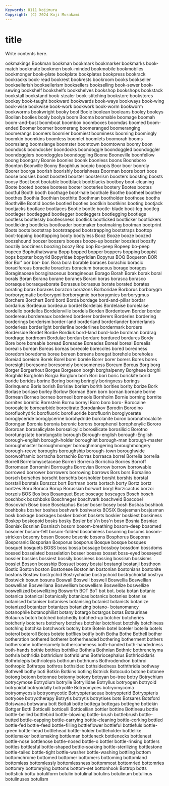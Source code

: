 ```yaml
---
Keywords: 8111 kojimura
Copyright: (C) 2024 Koji Murakami
---
```


# title

Write contents here.



ookmakings Bookman bookman bookmark bookmarker bookmarks book-match
bookmate bookmen book-minded bookmobile bookmobiles bookmonger book-plate bookplate bookplates bookpress
bookrack bookracks book-read bookrest bookrests bookroom books bookseller booksellerish booksellerism
booksellers bookselling book-sewer book-sewing bookshelf bookshelfs bookshelves bookshop bookshops bookstack
bookstall bookstand book-stealer book-stitching bookstore bookstores booksy book-taught bookward bookwards
book-ways bookways book-wing book-wise bookwise book-work bookwork book-worm bookworm bookworms
bookwright booky bool Boole boolean booleans booley booleys Boolian boolies
booly boolya boom Booma boomable boomage boomah boom-and-bust boomboat boombox
boomboxes boomdas boomed boom-ended Boomer boomer boomerang boomeranged boomeranging boomerangs
boomers boomier boomiest boominess booming boomingly boomkin boomkins boomless boomlet
boomlets boomorah booms boomslang boomslange boomster boomtown boomtowns boomy boon
boondock boondocker boondocks boondoggle boondoggled boondoggler boondogglers boondoggles boondoggling Boone
Booneville boonfellow boong boongary Boonie boonies boonk boonless boons Boonsboro
Boonton Boonville Boony Boophilus boopic boopis Boor boor boordly Boorer
boorga boorish boorishly boorishness Boorman boors boort boos boose boosies
boost boosted booster boosterism boosters boosting boosts boosy Boot boot
bootable bootblack bootblacks bootboy boot-cleaning Boote booted bootee bootees booter
booteries bootery Bootes bootes bootful Booth booth boothage boot-hale boothale
Boothe bootheel boother boothes Boothia Boothian boothite Boothman bootholder boothose
booths Boothville Bootid bootie bootied booties bootikin bootikins booting bootjack
bootjacks bootlace bootlaces Bootle bootle bootle-blade boot-leg bootleg bootleger bootlegged
bootlegger bootleggers bootlegging bootlegs bootless bootlessly bootlessness bootlick bootlicked bootlicker
bootlickers bootlicking bootlicks bootloader bootmaker bootmaking bootman bootprint Boots boots
bootstrap bootstrapped bootstrapping bootstraps boottop boot-topping boottopping booty bootyless Booz
Booze booze boozed boozehound boozer boozers boozes booze-up boozier booziest
boozify boozily booziness boozing boozy Bop bop Bo-peep Bopeep bo-peep
bopeep Bophuthatswana Bopp bopped bopper boppers bopping boppist bops bopster
bopyrid Bopyridae bopyridian Bopyrus BOQ Boqueron BOR Bor Bor' bor
bor- bor. Bora bora borable boraces borachio boracic boraciferous boracite
boracites boracium boracous borage borages Boraginaceae boraginaceous boragineous Borago Borah
Borak borak boral borals Boran Borana borane boranes Borani boras
borasca borasco borasque borasqueborate Borassus borassus borate borated borates borating
borax boraxes borazon borazons Borboridae Borborus borborygm borborygmatic borborygmi borborygmic
borborygmies borborygmus Borchers Borchert Bord bord Borda bordage bord-and-pillar bordar
bordarius Bordeaux bordeaux bordel Bordelais Bordelaise bordelaise bordello bordellos Bordelonville
bordels Borden Bordentown Border border bordereau bordereaux bordered borderer borderers
Borderies bordering borderings borderism border-land borderland borderlander borderlands borderless borderlight
borderline borderlines bordermark borders Borderside Bordet Bordie Bordiuk bord-land bord-lode
bordman bordrag bordrage bordroom Bordulac bordun bordure bordured bordures Bordy
Bore bore boreable boread Boreadae Boreades Boreal boreal Borealis borealis
borean Boreas boreas borecole borecoles bored boredness boredom boredoms boree
boreen boreens boregat borehole boreholes Boreiad boreism Borek Borel borel
borele Borer borer borers Bores bores boresight boresome boresomely boresomeness
Boreum Boreus Borg borg Borger Borgerhout Borges Borgeson borgh borghalpenny
Borghese borghi Borghild Borgholm Borgia Borglum borh Bori bori boric
borickite borid boride borides borine Boring boring boringly boringness borings
Borinqueno Boris borish Borislav borism borith borities bority borize Bork
Borlase borlase borley Borlow Borman Born born bornan bornane borne
Bornean Borneo borneo borneol borneols Bornholm Bornie borning bornite bornites
bornitic Bornstein Bornu bornyl Boro boro boro- Borocaine borocalcite borocarbide
borocitrate Borodankov Borodin Borodino borofluohydric borofluoric borofluoride borofluorin boroglycerate boroglyceride
boroglycerine borohydride borolanite boron boronatrocalcite Borongan Boronia boronia boronic borons
borophenol borophenylic Bororo Bororoan borosalicylate borosalicylic borosilicate borosilicic Borotno borotungstate
borotungstic borough Borough-english borough-English borough-english borough-holder boroughlet borough-man borough-master boroughmaster
boroughmonger boroughmongering boroughmongery borough-reeve boroughs boroughship borough-town boroughwide borowolframic borracha
borrachio Borras borrasca borrel Borrelia borrelia Borrell Borrelomycetaceae Borreri Borreria
Borrichia Borries Borroff Borromean Borromini Borroughs Borrovian Borrow borrow borrowable
borrowed borrower borrowers borrowing borrows Bors bors Borsalino borsch borsches
borscht borschts borsholder borsht borshts borstal borstall borstals Borszcz bort
Bortman borts bortsch borty Bortz bortz bortzes Boru Boruca Borup
Borussian borwort boryl Borzicactus borzoi borzois BOS Bos bos Bosanquet
Bosc boscage boscages Bosch bosch boschbok boschboks Boschneger boschvark boschveld
Boscobel Boscovich Bose bose Boselaphus Boser boser bosey bosh Boshas
boshbok boshboks bosher boshes boshvark boshvarks BOSIX Bosjesman bosjesman bosk
boskage boskages bosker bosket boskets boskier boskiest boskiness Boskop boskopoid
bosks bosky Bosler bo's'n bos'n bosn Bosnia Bosniac Bosniak Bosnian
Bosnisch bosom bosom-breathing bosom-deep bosomed bosomer bosom-felt bosom-folded bosominess bosoming
bosoms bosom-stricken bosomy boson Bosone bosonic bosons Bosphorus Bosporan Bosporanic
Bosporian Bosporus bosporus Bosque bosque bosques bosquet bosquets BOSS boss
bossa bossage bossboy bossdom bossdoms bossed bosselated bosselation bosser bosses
bosset boss-eyed bosseyed bossier bossies bossiest bossily bossiness bossing bossism
bossisms bosslet Bosson bossship Bossuet bossy bostal bostangi bostanji bosthoon
Bostic Boston boston Bostonese Bostonian bostonian bostonians bostonite bostons Bostow
bostrychid Bostrychidae bostrychoid bostrychoidal bostryx Bostwick bosun bosuns Boswall Boswell
boswell Boswellia Boswellian boswellian Boswelliana Boswellism boswellism Boswellize boswellize boswellized
boswellizing Bosworth BOT BoT bot bot. bota botan botanic botanica
botanical botanically botanicas botanics botanies botanise botanised botaniser botanises botanising
botanist botanists botanize botanized botanizer botanizes botanizing botano- botanomancy botanophile
botanophilist botany botargo botargos botas Botaurinae Botaurus botch botched botchedly
botched-up botcher botcheries botcherly botchers botchery botches botchier botchiest botchily
botchiness botching botchka botchwork botchy bote Botein botel boteler botella
botels boterol boteroll Botes botete botflies botfly both Botha Bothe
Bothell bother botheration bothered botherer botherheaded bothering botherment bothers bothersome
bothersomely bothersomeness both-handed both-handedness both-hands bothie bothies bothlike Bothnia Bothnian
Bothnic bothrenchyma bothria bothridia bothridium bothridiums Bothriocephalus Bothriocidaris Bothriolepis bothriolepis
bothrium bothriums Bothrodendron bothroi bothropic Bothrops bothros bothsided bothsidedness boththridia
bothway Bothwell bothy boti Botkin Botkins botling Botnick Botocudo botone
botonee botong botonn botonnee botonny botony botoyan bo-tree botry Botrychium
botrycymose Botrydium botrylle Botryllidae Botryllus botryogen botryoid botryoidal botryoidally botryolite
Botryomyces botryomycoma botryomycosis botryomycotic Botryopteriaceae botryopterid Botryopteris botryose botryotherapy Botrytis
botrytis botrytises bots Botsares Botsford Botswana botswana bott Bottali botte
bottega bottegas botteghe bottekin Bottger Botti Botticelli botticelli Botticellian bottier
bottine Bottineau bottle bottle-bellied bottlebird bottle-blowing bottle-brush bottlebrush bottle-butted bottle-capping
bottle-carrying bottle-cleaning bottle-corking bottled bottle-fed bottle-feed bottle-filling bottleflower bottleful bottlefuls
bottle-green bottle-head bottlehead bottle-holder bottleholder bottlelike bottlemaker bottlemaking bottleman bottleneck
bottlenecks bottlenest bottle-nose bottlenose bottle-nosed bottle-o bottler bottle-rinsing bottlers bottles
bottlesful bottle-shaped bottle-soaking bottle-sterilizing bottlestone bottle-tailed bottle-tight bottle-washer bottle-washing bottling
bottom bottomchrome bottomed bottomer bottomers bottoming bottomland bottomless bottomlessly bottomlessness
bottommost bottomried bottomries bottomry bottomrying bottoms bottom-set bottonhook Bottrop botts
bottstick bottu botuliform botulin botulinal botulins botulinum botulinus botulinuses botulism
